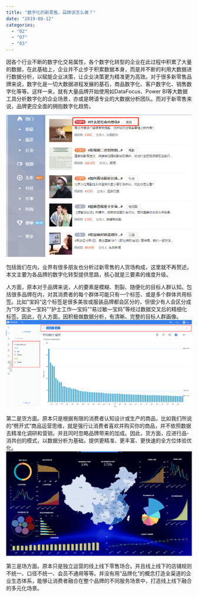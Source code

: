 ```yaml
---
title: "数字化的新零售，品牌该怎么做？"
date: "2019-08-12"
categories: 
  - "02"
  - "07"
  - "03"
---
```


因各个行业不断的数字化交易属性，各个数字化转型的企业在此过程中积累了大量的数据，在此基础上，企业并不止步于积累数据本身，而是并不断的利用大数据进行数据分析，以赋能企业决策，让企业决策更为精准更为高效。对于很多新零售品牌来说，数字化是一切大数据进程发展的基石，商品数字化、客户数字化、销售数字化等等。这样一来，就有大量品牌开始使用如DataFocus、Power BI等大数据工具分析数字化的企业场景，亦或是聘请专业的大数据分析团队。而对于新零售来说，品牌更应全面的拥抱数字化趋势。

![](images/word-image-1.png)

包括我们在内，业界有很多朋友也分析过新零售的人货场构成，这里就不再赘述，本文主要为各品牌的数字化转型提供思路，核心就是三要素的维度升级。

人方面，原本对于品牌来说，人的要素是模糊、割裂、随便化的目标人群认知。包括很多品牌在内，对其消费者的每个群体可能只有一个标签、或是多个群体共用标签。比如“宝妈”这个标签是很多美妆或服装品牌都会区分的，但很少有人会区分成为“1岁宝宝—宝妈”“护士工作—宝妈”“易过敏—宝妈”等经过数据交叉后的精细化标签。因此，在人方面，因积极做数据分析，有清晰、完整的目标人群画像。![](images/word-image.png)

第二是货方面。原本只是根据有限的消费者认知设计或生产的商品，比如我们所说的“劈开式”商品运营思维，就是强行让消费者喜欢并购买你的商品，并不依照数据去精准化调研和营销，并且同时忽略品牌带来的加成。因此，货方面，应进行品-消共创的模式，以数据分析为基础，提供更精准、更丰富、更快速的全方位体验优化。![](images/word-image-462.png)

第三是场方面。原本只是独立运营的线上线下零售场合。并且线上线下的店铺规则不统一、口径不统一、会员不通用等等。并没有用“品牌化”的概念打造全渠道的企业生态体系，能够让消费者融合在整个品牌的不同服务场景中，打造线上线下融合的多元化场景。
